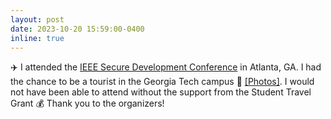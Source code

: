 ```yaml
---
layout: post
date: 2023-10-20 15:59:00-0400
inline: true
---
```


:airplane: I attended the <a href="https://secdev.ieee.org/2023/home" target="blank">IEEE Secure Development Conference</a> in Atlanta, GA. I had the chance to be a tourist in the Georgia Tech campus :honeybee: <a target="_blank" href="https://twitter.com/efren_lopezm/status/1716198792641261822" target="blank">&#91;Photos&#93;</a>. I would not have been able to attend without the support from the Student Travel Grant :moneybag: Thank you to the organizers!